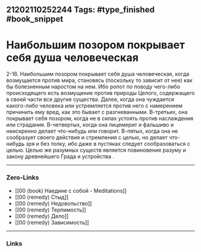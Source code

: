 21202110252244
Tags: #type_finished #book_snippet 
---
# Наибольшим позором покрывает себя душа человеческая

 2-16. Наибольшим позором покрывает себя душа человеческая, когда возмущается против мира, становясь (поскольку то зависит от нее) как бы болезненным наростом на нем. Ибо ропот по поводу чего-либо происходящего есть возмущение против природы Целого, содержащего в своей части все другие существа. Далее, когда она чуждается какого-либо человека или устремляется против него с намерением причинить ему вред, как это бывает с разгневанными. В-третьих, она покрывает себя позором, когда не в силах устоять против наслаждения или страдания. В-четвертых, когда она лицемерит и фальшиво и неискренно делает что-нибудь или говорит. В-пятых, когда она не сообразует своего действия и стремления с целью, но делает что-нибудь зря и без толку, ибо даже в пустяках следует сообразоваться с целью. Целью же разумных существ является повиновение разуму и закону древнейшего Града и устройства  .

---
### Zero-Links
 - [[00 (book) Наедине с собой - Meditations]]
 - [[00 (remedy) Стыд]]
 - [[00 (remedy) Недовольство]]
 - [[00 (remedy) Терпимость]]
 - [[00 (remedy) Дело]]
 - [[00 (remedy) Зависимость]]
---
### Links
